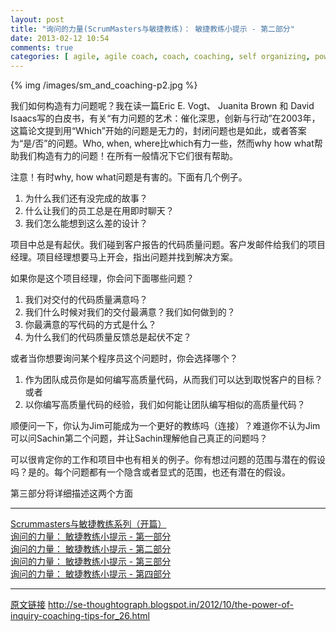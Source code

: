 ```yaml
---
layout: post
title: "询问的力量(ScrumMasters与敏捷教练)： 敏捷教练小提示 - 第二部分"
date: 2013-02-12 10:54
comments: true
categories: [ agile, agile coach, coach, coaching, self organizing, power of inquiry, Ken Schwaber, Jeff Sutherlan, Scrum Guide, agile tour ]
---
```


{% img /images/sm_and_coaching-p2.jpg %}

我们如何构造有力问题呢？我在读一篇Eric E. Vogt、 Juanita Brown 和 David Isaacs写的白皮书，有关“有力问题的艺术：催化深思，创新与行动”在2003年，这篇论文提到用“Which”开始的问题是无力的，封闭问题也是如此，或者答案为“是/否”的问题。Who, when, where比which有力一些，然而why how what帮助我们构造有力的问题！在所有一般情况下它们很有帮助。

注意！有时why, how what问题是有害的。下面有几个例子。

<!-- more -->

1. 为什么我们还有没完成的故事？
2. 什么让我们的员工总是在用即时聊天？
3. 我们怎么能想到这么差的设计？

项目中总是有起伏。我们碰到客户报告的代码质量问题。客户发邮件给我们的项目经理。项目经理想要马上开会，指出问题并找到解决方案。

如果你是这个项目经理，你会问下面哪些问题？

1. 我们对交付的代码质量满意吗？
2. 我们什么时候对我们的交付最满意？我们如何做到的？
3. 你最满意的写代码的方式是什么？
4. 为什么我们的代码质量反馈总是起伏不定？

或者当你想要询问某个程序员这个问题时，你会选择哪个？

1. 作为团队成员你是如何编写高质量代码，从而我们可以达到取悦客户的目标？或者
2. 以你编写高质量代码的经验，我们如何能让团队编写相似的高质量代码？

顺便问一下，你认为Jim可能成为一个更好的教练吗（连接）？难道你不认为Jim可以问Sachin第二个问题，并让Sachin理解他自己真正的问题吗？

可以很肯定你的工作和项目中也有相关的例子。你有想过问题的范围与潜在的假设吗？是的。每个问题都有一个隐含或者显式的范围，也还有潜在的假设。

第三部分将详细描述这两个方面

---
[Scrummasters与敏捷教练系列（开篇）](http://bobjiang.com/blog/2013/02/10/scrummaster-and-coach-opening/)  
[询问的力量： 敏捷教练小提示 - 第一部分](http://bobjiang.com/blog/2013/02/11/scrummaster-and-coaching-part1/)  
[询问的力量： 敏捷教练小提示 - 第二部分](http://bobjiang.com/blog/2013/02/12/scrummaster-and-coaching-part2/)  
[询问的力量： 敏捷教练小提示 - 第三部分](http://bobjiang.com/blog/2013/02/13/scrummaster-and-coaching-part3/)  
[询问的力量： 敏捷教练小提示 - 第四部分](http://bobjiang.com/blog/2013/02/14/scrummaster-and-coaching-part4/)  

---
[原文链接](http://se-thoughtograph.blogspot.in/2012/10/the-power-of-inquiry-coaching-tips-for_26.html) http://se-thoughtograph.blogspot.in/2012/10/the-power-of-inquiry-coaching-tips-for_26.html